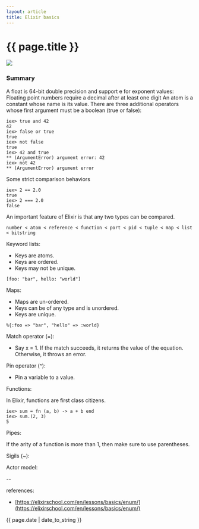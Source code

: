 ```yaml
---
layout: article
title: Elixir basics
---
```

# {{ page.title }}

![](http://brunakochi.com/images/elixir-vertical.png)

### Summary

A float is 64-bit double precision and support e for exponent values:
Floating point numbers require a decimal after at least one digit
An atom is a constant whose name is its value.
There are three additional operators whose first argument must be a boolean (true or false):

```
iex> true and 42
42
iex> false or true
true
iex> not false
true
iex> 42 and true
** (ArgumentError) argument error: 42
iex> not 42
** (ArgumentError) argument error
```

Some strict comparison behaviors

```
iex> 2 == 2.0
true
iex> 2 === 2.0
false
```

An important feature of Elixir is that any two types can be compared.

```
number < atom < reference < function < port < pid < tuple < map < list < bitstring
```

Keyword lists:

- Keys are atoms.
- Keys are ordered.
- Keys may not be unique.

```
[foo: "bar", hello: "world"]
```

Maps:

- Maps are un-ordered.
- Keys can be of any type and is unordered.
- Keys are unique.

```
%{:foo => "bar", "hello" => :world}
```

Match operator (=): 

- Say x = 1. If the match succeeds, it returns the value of the equation. Otherwise, it throws an error.

Pin operator (^):

- Pin a variable to a value.

Functions: 

In Elixir, functions are first class citizens.

```
iex> sum = fn (a, b) -> a + b end
iex> sum.(2, 3)
5
```

Pipes: 

If the arity of a function is more than 1, then make sure to use parentheses.

Sigils (~):






Actor model:



--

references:

* [https://elixirschool.com/en/lessons/basics/enum/](https://elixirschool.com/en/lessons/basics/enum/)

{{ page.date | date_to_string }}
